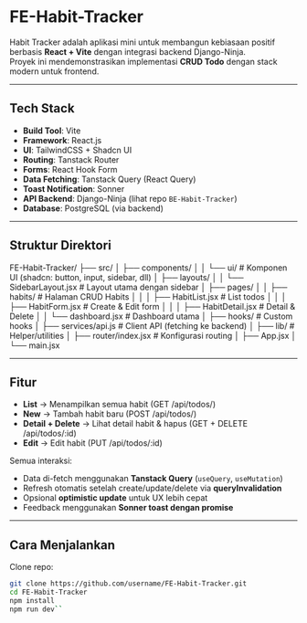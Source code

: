 # FE-Habit-Tracker

Habit Tracker adalah aplikasi mini untuk membangun kebiasaan positif berbasis **React + Vite** dengan integrasi backend Django-Ninja.  
Proyek ini mendemonstrasikan implementasi **CRUD Todo** dengan stack modern untuk frontend.

---

## Tech Stack

- **Build Tool**: Vite
- **Framework**: React.js
- **UI**: TailwindCSS + Shadcn UI
- **Routing**: Tanstack Router
- **Forms**: React Hook Form
- **Data Fetching**: Tanstack Query (React Query)
- **Toast Notification**: Sonner
- **API Backend**: Django-Ninja (lihat repo `BE-Habit-Tracker`)
- **Database**: PostgreSQL (via backend)

---

## Struktur Direktori

FE-Habit-Tracker/
├── src/
│ ├── components/
│ │ └── ui/ # Komponen UI (shadcn: button, input, sidebar, dll)
│ ├── layouts/
│ │ └── SidebarLayout.jsx # Layout utama dengan sidebar
│ ├── pages/
│ │ ├── habits/ # Halaman CRUD Habits
│ │ │ ├── HabitList.jsx # List todos
│ │ │ ├── HabitForm.jsx # Create & Edit form
│ │ │ ├── HabitDetail.jsx # Detail & Delete
│ │ └── dashboard.jsx # Dashboard utama
│ ├── hooks/ # Custom hooks
│ ├── services/api.js # Client API (fetching ke backend)
│ ├── lib/ # Helper/utilities
│ ├── router/index.jsx # Konfigurasi routing
│ ├── App.jsx
│ └── main.jsx

---

## Fitur

- **List** → Menampilkan semua habit (GET /api/todos/)
- **New** → Tambah habit baru (POST /api/todos/)
- **Detail + Delete** → Lihat detail habit & hapus (GET + DELETE /api/todos/:id)
- **Edit** → Edit habit (PUT /api/todos/:id)

Semua interaksi:

- Data di-fetch menggunakan **Tanstack Query** (`useQuery`, `useMutation`)
- Refresh otomatis setelah create/update/delete via **queryInvalidation**
- Opsional **optimistic update** untuk UX lebih cepat
- Feedback menggunakan **Sonner toast dengan promise**

---

## Cara Menjalankan

Clone repo:

```bash
git clone https://github.com/username/FE-Habit-Tracker.git
cd FE-Habit-Tracker
npm install
npm run dev``
```
